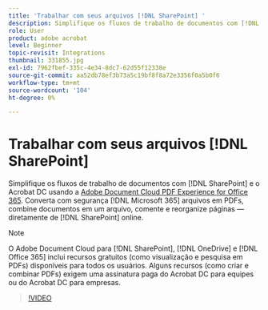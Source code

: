```yaml
---
title: 'Trabalhar com seus arquivos [!DNL SharePoint] '
description: Simplifique os fluxos de trabalho de documentos com [!DNL SharePoint] e o Acrobat DC usando a Adobe Document Cloud PDF Experience for [!DNL Office 365]
role: User
product: adobe acrobat
level: Beginner
topic-revisit: Integrations
thumbnail: 331855.jpg
exl-id: 7962fbef-335c-4e34-8dc7-62d55f12338e
source-git-commit: aa52db78ef3b73a5c19bf8f8a72e3356f0a5b0f6
workflow-type: tm+mt
source-wordcount: '104'
ht-degree: 0%

---
```


# Trabalhar com seus arquivos [!DNL SharePoint]

Simplifique os fluxos de trabalho de documentos com [!DNL SharePoint] e o Acrobat DC usando a [Adobe Document Cloud PDF Experience for Office 365](https://appsource.microsoft.com/en-us/product/web-apps/adobeinc.adobe-document-cloud-pdf?tab=Overview). Converta com segurança [!DNL Microsoft 365] arquivos em PDFs, combine documentos em um arquivo, comente e reorganize páginas — diretamente de [!DNL SharePoint] online.

>[!NOTE]
>
>O Adobe Document Cloud para [!DNL SharePoint], [!DNL OneDrive] e [!DNL Office 365] inclui recursos gratuitos (como visualização e pesquisa em PDFs) disponíveis para todos os usuários. Alguns recursos (como criar e combinar PDFs) exigem uma assinatura paga do Acrobat DC para equipes ou do Acrobat DC para empresas.

>[!VIDEO](https://video.tv.adobe.com/v/331855?hidetitle=true)
